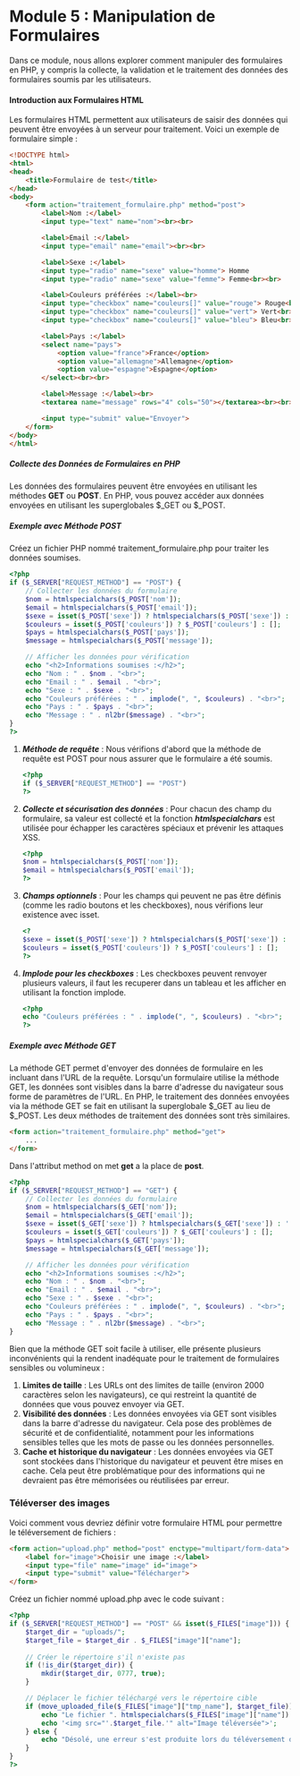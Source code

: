 # Module 5 : Manipulation de Formulaires
Dans ce module, nous allons explorer comment manipuler des formulaires en PHP, y compris la collecte, la validation et le traitement des données des formulaires soumis par les utilisateurs.

#### Introduction aux Formulaires HTML
Les formulaires HTML permettent aux utilisateurs de saisir des données qui peuvent être envoyées à un serveur pour traitement. Voici un exemple de formulaire simple :

```html
<!DOCTYPE html>
<html>
<head>
    <title>Formulaire de test</title>
</head>
<body>
    <form action="traitement_formulaire.php" method="post">
        <label>Nom :</label>
        <input type="text" name="nom"><br><br>

        <label>Email :</label>
        <input type="email" name="email"><br><br>

        <label>Sexe :</label>
        <input type="radio" name="sexe" value="homme"> Homme
        <input type="radio" name="sexe" value="femme"> Femme<br><br>

        <label>Couleurs préférées :</label><br>
        <input type="checkbox" name="couleurs[]" value="rouge"> Rouge<br>
        <input type="checkbox" name="couleurs[]" value="vert"> Vert<br>
        <input type="checkbox" name="couleurs[]" value="bleu"> Bleu<br><br>

        <label>Pays :</label>
        <select name="pays">
            <option value="france">France</option>
            <option value="allemagne">Allemagne</option>
            <option value="espagne">Espagne</option>
        </select><br><br>

        <label>Message :</label><br>
        <textarea name="message" rows="4" cols="50"></textarea><br><br>

        <input type="submit" value="Envoyer">
    </form>
</body>
</html>

```
##### Collecte des Données de Formulaires en PHP
Les données des formulaires peuvent être envoyées en utilisant les méthodes **GET** ou **POST**. En PHP, vous pouvez accéder aux données envoyées en utilisant les superglobales $_GET ou $_POST.

##### Exemple avec Méthode POST
Créez un fichier PHP nommé traitement_formulaire.php pour traiter les données soumises.
```php
<?php
if ($_SERVER["REQUEST_METHOD"] == "POST") {
    // Collecter les données du formulaire
    $nom = htmlspecialchars($_POST['nom']);
    $email = htmlspecialchars($_POST['email']);
    $sexe = isset($_POST['sexe']) ? htmlspecialchars($_POST['sexe']) : '';
    $couleurs = isset($_POST['couleurs']) ? $_POST['couleurs'] : [];
    $pays = htmlspecialchars($_POST['pays']);
    $message = htmlspecialchars($_POST['message']);

    // Afficher les données pour vérification
    echo "<h2>Informations soumises :</h2>";
    echo "Nom : " . $nom . "<br>";
    echo "Email : " . $email . "<br>";
    echo "Sexe : " . $sexe . "<br>";
    echo "Couleurs préférées : " . implode(", ", $couleurs) . "<br>";
    echo "Pays : " . $pays . "<br>";
    echo "Message : " . nl2br($message) . "<br>";
}
?>
```

1) ***Méthode de requête*** : Nous vérifions d'abord que la méthode de requête est POST pour nous assurer que le formulaire a été soumis.
    ```php
    <?php
    if ($_SERVER["REQUEST_METHOD"] == "POST")
    ?>
    ```
2) ***Collecte et sécurisation des données*** : Pour chacun des champ du formulaire, sa valeur est collecté et la fonction ***htmlspecialchars*** est utilisée pour échapper les caractères spéciaux et prévenir les attaques XSS.
    ```php
    <?php
    $nom = htmlspecialchars($_POST['nom']);
    $email = htmlspecialchars($_POST['email']);
    ?>
    ```
3) ***Champs optionnels*** : Pour les champs qui peuvent ne pas être définis (comme les radio boutons et les checkboxes), nous vérifions leur existence avec isset.
    ```php
    <?
    $sexe = isset($_POST['sexe']) ? htmlspecialchars($_POST['sexe']) : '';
    $couleurs = isset($_POST['couleurs']) ? $_POST['couleurs'] : [];
    ?>
    ```
4) ***Implode pour les checkboxes*** : Les checkboxes peuvent renvoyer plusieurs valeurs, il faut les recuperer dans un tableau et les afficher en utilisant la fonction implode.
    ```php
    <?php
    echo "Couleurs préférées : " . implode(", ", $couleurs) . "<br>";
    ?>
    ```


##### Exemple avec Méthode GET
La méthode GET permet d'envoyer des données de formulaire en les incluant dans l'URL de la requête. Lorsqu'un formulaire utilise la méthode GET, les données sont visibles dans la barre d'adresse du navigateur sous forme de paramètres de l'URL.
En PHP, le traitement des données envoyées via la méthode GET se fait en utilisant la superglobale $_GET au lieu de $_POST. Les deux méthodes de traitement des données sont très similaires. 

```html
<form action="traitement_formulaire.php" method="get">
    ...
</form>
```
Dans l'attribut method on met **get** a la place de **post**.
```php
<?php
if ($_SERVER["REQUEST_METHOD"] == "GET") {
    // Collecter les données du formulaire
    $nom = htmlspecialchars($_GET['nom']);
    $email = htmlspecialchars($_GET['email']);
    $sexe = isset($_GET['sexe']) ? htmlspecialchars($_GET['sexe']) : '';
    $couleurs = isset($_GET['couleurs']) ? $_GET['couleurs'] : [];
    $pays = htmlspecialchars($_GET['pays']);
    $message = htmlspecialchars($_GET['message']);

    // Afficher les données pour vérification
    echo "<h2>Informations soumises :</h2>";
    echo "Nom : " . $nom . "<br>";
    echo "Email : " . $email . "<br>";
    echo "Sexe : " . $sexe . "<br>";
    echo "Couleurs préférées : " . implode(", ", $couleurs) . "<br>";
    echo "Pays : " . $pays . "<br>";
    echo "Message : " . nl2br($message) . "<br>";
}
```
Bien que la méthode GET soit facile à utiliser, elle présente plusieurs inconvénients qui la rendent inadéquate pour le traitement de formulaires sensibles ou volumineux :
1) **Limites de taille** : Les URLs ont des limites de taille (environ 2000 caractères selon les navigateurs), ce qui restreint la quantité de données que vous pouvez envoyer via GET.
2) **Visibilité des données** : Les données envoyées via GET sont visibles dans la barre d'adresse du navigateur. Cela pose des problèmes de sécurité et de confidentialité, notamment pour les informations sensibles telles que les mots de passe ou les données personnelles.
3) **Cache et historique du navigateur** : Les données envoyées via GET sont stockées dans l'historique du navigateur et peuvent être mises en cache. Cela peut être problématique pour des informations qui ne devraient pas être mémorisées ou réutilisées par erreur.

### Téléverser des images
Voici comment vous devriez définir votre formulaire HTML pour permettre le téléversement de fichiers :
```html
<form action="upload.php" method="post" enctype="multipart/form-data">
    <label for="image">Choisir une image :</label>
    <input type="file" name="image" id="image">
    <input type="submit" value="Télécharger">
</form>
```
Créez un fichier nommé upload.php avec le code suivant :
```php
<?php
if ($_SERVER["REQUEST_METHOD"] == "POST" && isset($_FILES["image"])) {
    $target_dir = "uploads/";
    $target_file = $target_dir . $_FILES["image"]["name"];
    
    // Créer le répertoire s'il n'existe pas
    if (!is_dir($target_dir)) {
        mkdir($target_dir, 0777, true);
    }

    // Déplacer le fichier téléchargé vers le répertoire cible
    if (move_uploaded_file($_FILES["image"]["tmp_name"], $target_file)) {
        echo "Le fichier ". htmlspecialchars($_FILES["image"]["name"]) . " a été téléversé avec succès.<br>";
        echo '<img src="'.$target_file.'" alt="Image téléversée">';
    } else {
        echo "Désolé, une erreur s'est produite lors du téléversement de votre fichier.";
    }
}
?>
```